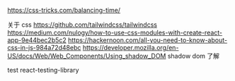https://css-tricks.com/balancing-time/

关于 css
https://github.com/tailwindcss/tailwindcss
https://medium.com/nulogy/how-to-use-css-modules-with-create-react-app-9e44bec2b5c2
https://hackernoon.com/all-you-need-to-know-about-css-in-js-984a72d48ebc
https://developer.mozilla.org/en-US/docs/Web/Web_Components/Using_shadow_DOM
shadow dom 了解

test
react-testing-library
